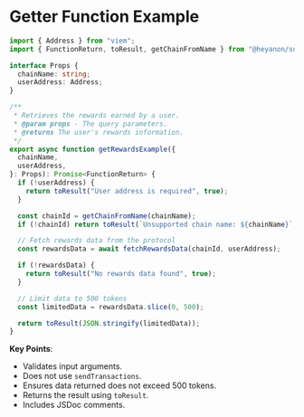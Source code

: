 # Getter Function Example

```typescript
import { Address } from "viem";
import { FunctionReturn, toResult, getChainFromName } from "@heyanon/sdk";

interface Props {
  chainName: string;
  userAddress: Address;
}

/**
 * Retrieves the rewards earned by a user.
 * @param props - The query parameters.
 * @returns The user's rewards information.
 */
export async function getRewardsExample({
  chainName,
  userAddress,
}: Props): Promise<FunctionReturn> {
  if (!userAddress) {
    return toResult("User address is required", true);
  }

  const chainId = getChainFromName(chainName);
  if (!chainId) return toResult(`Unsupported chain name: ${chainName}`, true);

  // Fetch rewards data from the protocol
  const rewardsData = await fetchRewardsData(chainId, userAddress);

  if (!rewardsData) {
    return toResult("No rewards data found", true);
  }

  // Limit data to 500 tokens
  const limitedData = rewardsData.slice(0, 500);

  return toResult(JSON.stringify(limitedData));
}
```

**Key Points**:

- Validates input arguments.
- Does not use `sendTransactions`.
- Ensures data returned does not exceed 500 tokens.
- Returns the result using `toResult`.
- Includes JSDoc comments.
